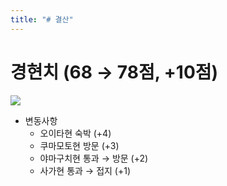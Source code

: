 ```yaml
---
title: "# 결산"
---
```


# 경현치 (68 → 78점, +10점)

![](https://kkni.snack.studio/image/00340013103444000000114114423000243014042334000.svg)

* 변동사항
  * 오이타현 숙박 (+4)
  * 쿠마모토현 방문 (+3)
  * 야마구치현 통과 → 방문 (+2)
  * 사가현 통과 → 접지 (+1)
